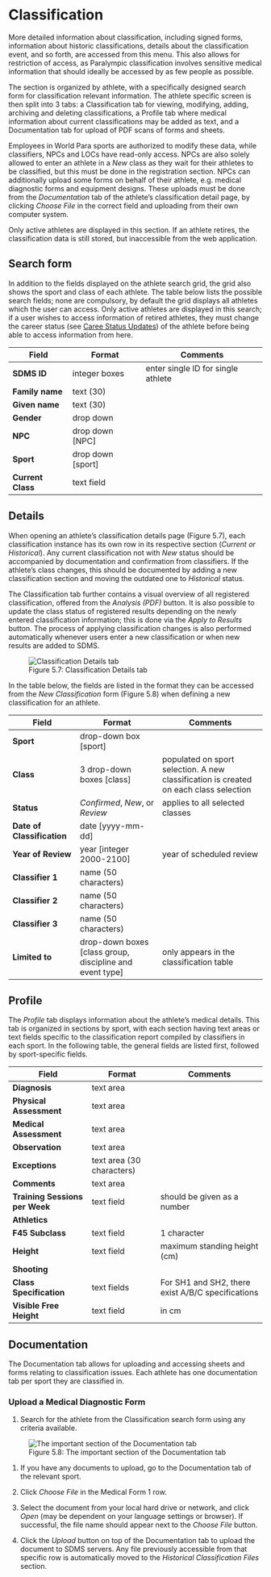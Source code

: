 # Classification

More detailed information about classification, including signed forms, information about historic classifications, details about the classification event, and so forth, are accessed from this menu. This also allows for restriction of access, as Paralympic classification involves sensitive medical information that should ideally be accessed by as few people as possible.

The section is organized by athlete, with a specifically designed search form for classification relevant information. The athlete specific screen is then split into 3 tabs: a Classification tab for viewing, modifying, adding, archiving and deleting classifications, a Profile tab where medical information about current classifications may be added as text, and a Documentation tab for upload of PDF scans of forms and sheets.

Employees in World Para sports are authorized to modify these data, while classifiers, NPCs and LOCs have read-only access. NPCs are also solely allowed to enter an athlete in a *New* class as they wait for their athletes to be classified, but this must be done in the registration section. NPCs can additionally upload some forms on behalf of their athlete, e.g. medical diagnostic forms and equipment designs. These uploads must be done from the *Documentation* tab of the athlete’s classification detail page, by clicking *Choose File* in the correct field and uploading from their own computer system.

Only active athletes are displayed in this section. If an athlete retires, the classification data is still stored, but inaccessible from the web application.

## Search form

In addition to the fields displayed on the athlete search grid, the grid also shows the sport and class of each athlete. The table below lists the possible search fields; none are compulsory, by default the grid displays all athletes which the user can access. Only active athletes are displayed in this search; if a user wishes to access information of retired athletes, they must change the career status (see [Caree Status Updates](participants/registration-and-update.md#career-status-updates)) of the athlete before being able to access information from here.

| **Field**         | **Format**        | **Comments**                       |
|-------------------|-------------------|------------------------------------|
| **SDMS ID**       | integer boxes     | enter single ID for single athlete |
| **Family name**   | text (30)         |                                    |
| **Given name**    | text (30)         |                                    |
| **Gender**        | drop down         |                                    |
| **NPC**           | drop down [NPC]   |                                    |
| **Sport**         | drop down [sport] |                                    |
| **Current Class** | text field        |                                    |

## Details

When opening an athlete’s classification details page (Figure 5.7), each classification instance has its own row in its respective section (*Current or Historical*). Any current classification not with *New* status should be accompanied by documentation and confirmation from classifiers. If the athlete’s class changes, this should be documented by adding a new classification section and moving the outdated one to *Historical* status.

The Classification tab further contains a visual overview of all registered classification, offered from the *Analysis (PDF)* button. It is also possible to update the class status of registered results depending on the newly entered classification information; this is done via the *Apply to Results* button. The process of applying classification changes is also performed automatically whenever users enter a new classification or when new results are added to SDMS.

<figure>
    <img class="screenshot" src="src" alt="Classification Details tab">
    <figcaption>Figure 5.7: Classification Details tab</figcaption>
</figure>

In the table below, the fields are listed in the format they can be accessed from the *New Classification* form (Figure 5.8) when defining a new classification for an athlete.

| **Field**                  | **Format**                                               | **Comments**                                                                          |
|----------------------------|----------------------------------------------------------|---------------------------------------------------------------------------------------|
| **Sport**                  | drop-down box [sport]                                    |                                                                                       |
| **Class**                  | 3 drop-down boxes [class]                                | populated on sport selection. A new classification is created on each class selection |
| **Status**                 | *Confirmed*, *New*, or *Review*                          | applies to all selected classes                                                       |
| **Date of Classification** | date [yyyy-mm-dd]                                        |                                                                                       |
| **Year of Review**         | year [integer 2000-2100]                                 | year of scheduled review                                                              |
| **Classifier 1**           | name (50 characters)                                     |                                                                                       |
| **Classifier 2**           | name (50 characters)                                     |                                                                                       |
| **Classifier 3**           | name (50 characters)                                     |                                                                                       |
| **Limited to**             | drop-down boxes [class group, discipline and event type] | only appears in the classification table                                              |

## Profile

The *Profile* tab displays information about the athlete’s medical details. This tab is organized in sections by sport, with each section having text areas or text fields specific to the classification report compiled by classifiers in each sport. In the following table, the general fields are listed first, followed by sport-specific fields.

| **Field**                      | **Format**                | **Comments**                                      |
|--------------------------------|---------------------------|---------------------------------------------------|
| **Diagnosis**                  | text area                 |                                                   |
| **Physical Assessment**        | text area                 |                                                   |
| **Medical Assessment**         | text area                 |                                                   |
| **Observation**                | text area                 |                                                   |
| **Exceptions**                 | text area (30 characters) |                                                   |
| **Comments**                   | text area                 |                                                   |
| **Training Sessions per Week** | text field                | should be given as a number                       |
| **Athletics**                  |                           |                                                   |
| **F45 Subclass**               | text field                | 1 character                                       |
| **Height**                     | text field                | maximum standing height (cm)                      |
| **Shooting**                   |                           |                                                   |
| **Class Specification**        | text fields               | For SH1 and SH2, there exist A/B/C specifications |
| **Visible Free Height**        | text field                | in cm                                             |

## Documentation
The Documentation tab allows for uploading and accessing sheets and forms relating to classification issues. Each athlete has one documentation tab per sport they are classified in.

### Upload a Medical Diagnostic Form

1. Search for the athlete from the Classification search form using any criteria available.

<figure>
    <img class="screenshot" src="src" alt="The important section of the Documentation tab">
    <figcaption>Figure 5.8: The important section of the Documentation tab</figcaption>
</figure>
   
1. If you have any documents to upload, go to the Documentation tab of the relevant sport.
   
2. Click *Choose File* in the Medical Form 1 row.
   
3. Select the document from your local hard drive or network, and click *Open* (may be dependent on your language settings or browser). If successful, the file name should appear next to the *Choose File* button.
   
4. Click the *Upload* button on top of the Documentation tab to upload the document to SDMS servers. Any file previously accessible from that specific row is automatically moved to the *Historical Classification Files* section.
